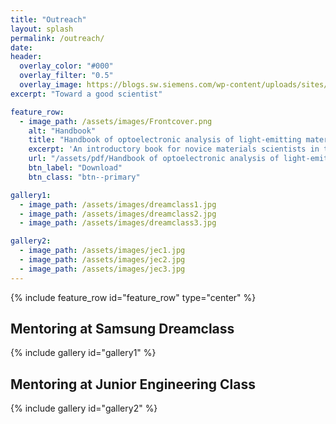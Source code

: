 ```yaml
---
title: "Outreach"
layout: splash
permalink: /outreach/
date: 
header:
  overlay_color: "#000"
  overlay_filter: "0.5"
  overlay_image: https://blogs.sw.siemens.com/wp-content/uploads/sites/14/2019/12/materials-1110x710.jpg
excerpt: "Toward a good scientist"

feature_row:
  - image_path: /assets/images/Frontcover.png
    alt: "Handbook"
    title: "Handbook of optoelectronic analysis of light-emitting materials and devices"
    excerpt: 'An introductory book for novice materials scientists in the field of optoelectronic materials and devices. Last update on Dec. 20, 2023'
    url: "/assets/pdf/Handbook of optoelectronic analysis of light-emitting materials and devices (Ver. 1.1).pdf"
    btn_label: "Download"
    btn_class: "btn--primary"

gallery1:
  - image_path: /assets/images/dreamclass1.jpg
  - image_path: /assets/images/dreamclass2.jpg
  - image_path: /assets/images/dreamclass3.jpg

gallery2:
  - image_path: /assets/images/jec1.jpg
  - image_path: /assets/images/jec2.jpg
  - image_path: /assets/images/jec3.jpg
---
```


{% include feature_row id="feature_row" type="center" %}

## Mentoring at Samsung Dreamclass
{% include gallery id="gallery1"  %}

## Mentoring at Junior Engineering Class
{% include gallery id="gallery2"  %}

